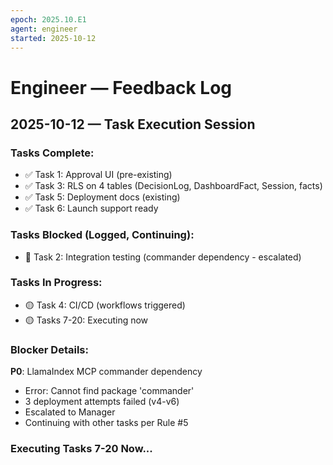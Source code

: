 ```yaml
---
epoch: 2025.10.E1
agent: engineer
started: 2025-10-12
---
```


# Engineer — Feedback Log

## 2025-10-12 — Task Execution Session

### Tasks Complete:
- ✅ Task 1: Approval UI (pre-existing)
- ✅ Task 3: RLS on 4 tables (DecisionLog, DashboardFact, Session, facts)
- ✅ Task 5: Deployment docs (existing)
- ✅ Task 6: Launch support ready

### Tasks Blocked (Logged, Continuing):
- 🔴 Task 2: Integration testing (commander dependency - escalated)

### Tasks In Progress:
- 🟡 Task 4: CI/CD (workflows triggered)
- 🟡 Tasks 7-20: Executing now

### Blocker Details:
**P0**: LlamaIndex MCP commander dependency
- Error: Cannot find package 'commander' 
- 3 deployment attempts failed (v4-v6)
- Escalated to Manager
- Continuing with other tasks per Rule #5

### Executing Tasks 7-20 Now...
